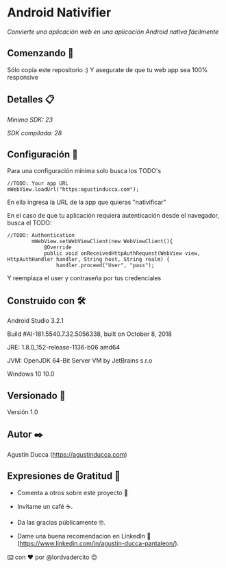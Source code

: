 # Android Nativifier
_Convierte una aplicación web en una aplicación Android nativa fácilmente_

## Comenzando 🚀
Sólo copia este repositorio :)
Y asegurate de que tu web app sea 100% responsive

## Detalles 📋

_Mínima SDK: 23_

_SDK compilada: 28_

## Configuración 🔧
Para una configuración mínima solo busca los TODO's
```
//TODO: Your app URL
mWebView.loadUrl("https:agustinducca.com");
```
En ella ingresa la URL de la app que quieras "nativificar"


En el caso de que tu aplicación requiera autenticación desde el navegador, busca el TODO:
```
//TODO: Authentication
        mWebView.setWebViewClient(new WebViewClient(){
            @Override
            public void onReceivedHttpAuthRequest(WebView view, HttpAuthHandler handler, String host, String realm) {
                handler.proceed("User", "pass");
```
Y reemplaza el user y contraseña por tus credenciales

## Construido con 🛠️

Android Studio 3.2.1

Build #AI-181.5540.7.32.5056338, built on October 8, 2018

JRE: 1.8.0_152-release-1136-b06 amd64

JVM: OpenJDK 64-Bit Server VM by JetBrains s.r.o

Windows 10 10.0

## Versionado 📌
Versión 1.0

## Autor ✒️
Agustín Ducca (https://agustinducca.com)



## Expresiones de Gratitud 🎁

* Comenta a otros sobre este proyecto 📢

* Invitame un café ☕.

* Da las gracias públicamente 🤓.

* Dame una buena recomendacion en LinkedIn 💬 (https://www.linkedin.com/in/agustin-ducca-pantaleon/).

⌨️ con ❤️ por @lordvadercito 😊
